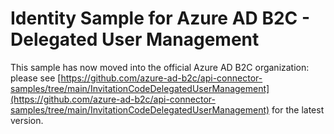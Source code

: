 # Identity Sample for Azure AD B2C - Delegated User Management

This sample has now moved into the official Azure AD B2C organization: please see [https://github.com/azure-ad-b2c/api-connector-samples/tree/main/InvitationCodeDelegatedUserManagement](https://github.com/azure-ad-b2c/api-connector-samples/tree/main/InvitationCodeDelegatedUserManagement) for the latest version.
